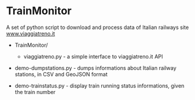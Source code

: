 # TrainMonitor
A set of python script to download and process data of Italian railways site www.viaggiatreno.it

* TrainMonitor/
  *  viaggiatreno.py - a simple interface to viaggiatreno.it API
    
* demo-dumpstations.py - dumps informations about Italian railway stations, in CSV and GeoJSON format
* demo-trainstatus.py - display train running status informations, given the train number
